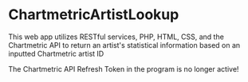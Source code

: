 # ChartmetricArtistLookup
This web app utilizes RESTful services, PHP, HTML, CSS, and the Chartmetric API to return an artist's statistical information based on an inputted Chartmetric artist ID

The Chartmetric API Refresh Token in the program is no longer active!

